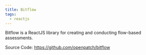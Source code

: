 ```yaml
---
title: Bitflow
tags:
  - reactjs
---
```


Bitflow is a ReactJS library for creating and conducting flow-based assessments.

Source Code: https://github.com/openpatch/bitflow
